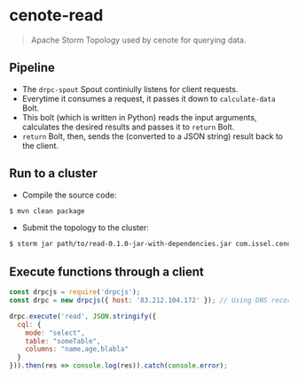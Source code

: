# cenote-read

>Apache Storm Topology used by cenote for querying data.

## Pipeline

* The `drpc-spout` Spout continiully listens for client requests.
* Everytime it consumes a request, it passes it down to `calculate-data` Bolt.
* This bolt (which is written in Python) reads the input arguments, calculates the desired results and passes it to `return` Bolt.
* `return` Bolt, then, sends the (converted to a JSON string) result back to the client.

## Run to a cluster

* Compile the source code:

```bash
$ mvn clean package
```

* Submit the topology to the cluster:

```bash
$ storm jar path/to/read-0.1.0-jar-with-dependencies.jar com.issel.cenote.ReadTopology ReadTopology
```

## Execute functions through a client

```javascript
const drpcjs = require('drpcjs');
const drpc = new drpcjs({ host: '83.212.104.172' }); // Using DNS records (e.g. snf-{...}) won't work.

drpc.execute('read', JSON.stringify({
  cql: {
    mode: "select",
    table: "someTable",
    columns: "name,age,blabla"
  }
})).then(res => console.log(res)).catch(console.error);
```